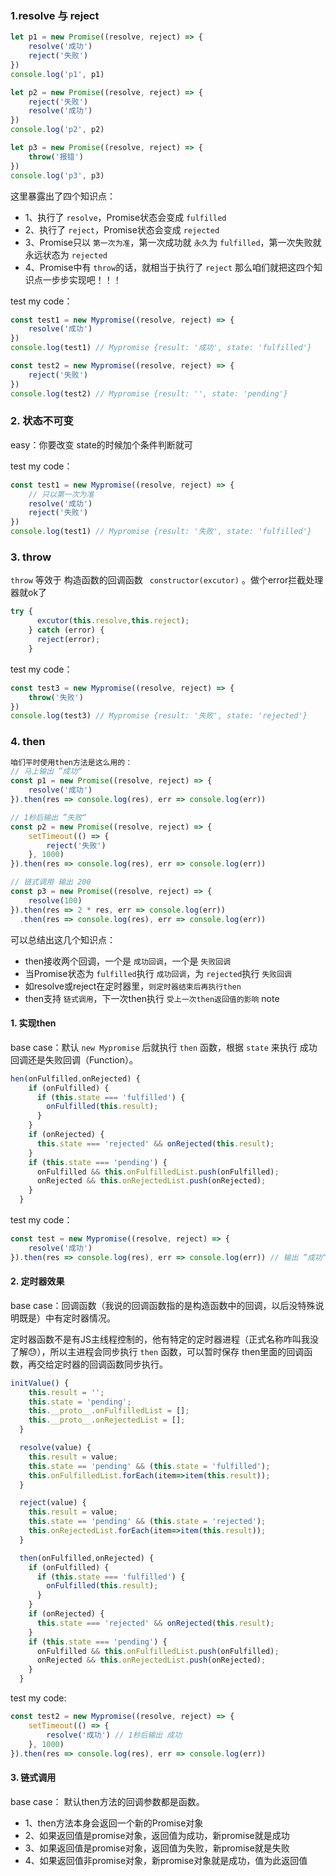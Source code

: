 ### 1.resolve 与 reject

```javascript
let p1 = new Promise((resolve, reject) => {
    resolve('成功')
    reject('失败')
})
console.log('p1', p1)

let p2 = new Promise((resolve, reject) => {
    reject('失败')
    resolve('成功')
})
console.log('p2', p2)

let p3 = new Promise((resolve, reject) => {
    throw('报错')
})
console.log('p3', p3)

```

这里暴露出了四个知识点：

* 1、执行了 `resolve`，Promise状态会变成 `fulfilled`
* 2、执行了 `reject`，Promise状态会变成 `rejected`
* 3、Promise只以 `第一次为准`，第一次成功就 `永久`为 `fulfilled`，第一次失败就永远状态为 `rejected`
* 4、Promise中有 `throw`的话，就相当于执行了 `reject`
  那么咱们就把这四个知识点一步步实现吧！！！

test my code：

```javascript
const test1 = new Mypromise((resolve, reject) => {
    resolve('成功')
})
console.log(test1) // Mypromise {result: '成功', state: 'fulfilled'}

const test2 = new Mypromise((resolve, reject) => {
    reject('失败')
})
console.log(test2) // Mypromise {result: '', state: 'pending'}
```

### 2. 状态不可变

easy：你要改变 state的时候加个条件判断就可

test my code：

```javascript
const test1 = new Mypromise((resolve, reject) => {
    // 只以第一次为准
    resolve('成功')
    reject('失败')
})
console.log(test1) // Mypromise {result: '失败', state: 'fulfilled'}

```

### 3. throw

`throw` 等效于 构造函数的回调函数 ` constructor(excutor)` 。做个error拦截处理器就ok了

```javascript
try {
      excutor(this.resolve,this.reject);
    } catch (error) {
      reject(error);
    }
```

test my code：

```javascript
const test3 = new Mypromise((resolve, reject) => {
    throw('失败')
})
console.log(test3) // Mypromise {result: '失败', state: 'rejected'}
```

### 4. then

```javascript
咱们平时使用then方法是这么用的：
// 马上输出 ”成功“
const p1 = new Promise((resolve, reject) => {
    resolve('成功')
}).then(res => console.log(res), err => console.log(err))

// 1秒后输出 ”失败“
const p2 = new Promise((resolve, reject) => {
    setTimeout(() => {
        reject('失败')
    }, 1000)
}).then(res => console.log(res), err => console.log(err))

// 链式调用 输出 200
const p3 = new Promise((resolve, reject) => {
    resolve(100)
}).then(res => 2 * res, err => console.log(err))
  .then(res => console.log(res), err => console.log(err))

```

可以总结出这几个知识点：

* then接收两个回调，一个是 `成功回调`，一个是 `失败回调`
* 当Promise状态为 `fulfilled`执行 `成功回调`，为 `rejected`执行 `失败回调`
* 如resolve或reject在定时器里，`则定时器结束后再执行then`
* then支持 `链式调用`，下一次then执行 `受上一次then返回值的影响` note

#### 1. 实现then

base case：默认 `new Mypromise` 后就执行 `then` 函数，根据 `state` 来执行 成功回调还是失败回调（Function）。

```javascript
hen(onFulfilled,onRejected) {
    if (onFulfilled) {
      if (this.state === 'fulfilled') {
        onFulfilled(this.result);
      }
    }
    if (onRejected) {
      this.state === 'rejected' && onRejected(this.result);
    }
    if (this.state === 'pending') { 
      onFulfilled && this.onFulfilledList.push(onFulfilled);
      onRejected && this.onRejectedList.push(onRejected);
    }
  }
```

test my code：

```javascript
const test = new Mypromise((resolve, reject) => {
    resolve('成功')
}).then(res => console.log(res), err => console.log(err)) // 输出 ”成功“
```

#### 2. 定时器效果

base case：回调函数（我说的回调函数指的是构造函数中的回调，以后没特殊说明既是）中有定时器情况。

定时器函数不是有JS主线程控制的，他有特定的定时器进程（正式名称咋叫我没了解😓），所以主进程会同步执行 `then` 函数，可以暂时保存 then里面的回调函数，再交给定时器的回调函数同步执行。

```js
initValue() {
    this.result = '';
    this.state = 'pending';
    this.__proto__.onFulfilledList = [];
    this.__proto__.onRejectedList = [];
  }

  resolve(value) {
    this.result = value;
    this.state == 'pending' && (this.state = 'fulfilled');
    this.onFulfilledList.forEach(item=>item(this.result));
  }

  reject(value) {
    this.result = value;
    this.state == 'pending' && (this.state = 'rejected');
    this.onRejectedList.forEach(item=>item(this.result));
  }

  then(onFulfilled,onRejected) {
    if (onFulfilled) {
      if (this.state === 'fulfilled') {
        onFulfilled(this.result);
      }
    }
    if (onRejected) {
      this.state === 'rejected' && onRejected(this.result);
    }
    if (this.state === 'pending') { 
      onFulfilled && this.onFulfilledList.push(onFulfilled);
      onRejected && this.onRejectedList.push(onRejected);
    }
  }
```

test my code:

```js
const test2 = new Mypromise((resolve, reject) => {
    setTimeout(() => {
        resolve('成功') // 1秒后输出 成功
    }, 1000)
}).then(res => console.log(res), err => console.log(err))
```

#### 3. 链式调用

base case： 默认then方法的回调参数都是函数。

* 1、then方法本身会返回一个新的Promise对象
* 2、如果返回值是promise对象，返回值为成功，新promise就是成功
* 3、如果返回值是promise对象，返回值为失败，新promise就是失败
* 4、如果返回值非promise对象，新promise对象就是成功，值为此返回值
